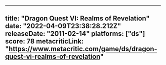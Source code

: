 
---
title: "Dragon Quest VI: Realms of Revelation"
date: "2022-04-09T23:38:28.212Z"
releaseDate: "2011-02-14"
platforms: ["ds"]
score: 78
metacriticLink: "https://www.metacritic.com/game/ds/dragon-quest-vi-realms-of-revelation"
---
